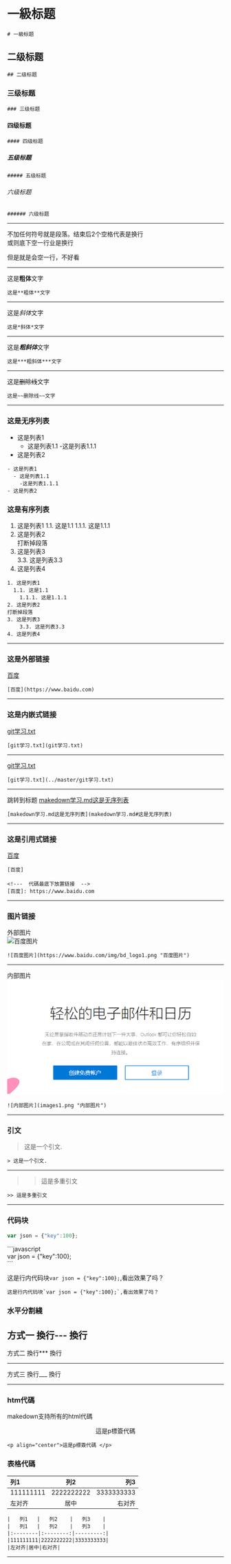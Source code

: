 
# 一級标题 
```
# 一級标题 
```

## 二级标题
```
## 二级标题
```

### 三级标题
```
### 三级标题
```
#### 四级标题
```
#### 四级标题
```
##### 五级标题
```
##### 五级标题
```
###### 六级标题
```
###### 六级标题
```
---

不加任何符号就是段落。结束后2个空格代表是换行  
或则底下空一行业是换行

但是就是会空一行，不好看

---

这是**粗体**文字
```
这是**粗体**文字
```
---

这是*斜体*文字

```
这是*斜体*文字
```
---

这是***粗斜体***文字
```
这是***粗斜体***文字
```
---

这是~~删除线~~文字
```
这是~~删除线~~文字
```
---
### 这是无序列表
- 这是列表1
  - 这是列表1.1
    -这是列表1.1.1
- 这是列表2  

```
- 这是列表1
  - 这是列表1.1
    -这是列表1.1.1
- 这是列表2  
```

### 这是有序列表
1. 这是列表1
  1.1. 这是1.1
    1.1.1. 这是1.1.1	  
2. 这是列表2  
打断掉段落
3. 这是列表3  
	3.3. 这是列表3.3
4. 这是列表4

```
1. 这是列表1
  1.1. 这是1.1
    1.1.1. 这是1.1.1	  
2. 这是列表2  
打断掉段落
3. 这是列表3  
	3.3. 这是列表3.3
4. 这是列表4 
```

---
### 这是外部链接
[百度](https://www.baidu.com)
```
[百度](https://www.baidu.com)
```

---
### 这是内嵌式链接
[git学习.txt](git学习.txt)  
```
[git学习.txt](git学习.txt)  
```
---

[git学习.txt](../master/git学习.txt)  
```
[git学习.txt](../master/git学习.txt)  
```
---

跳转到标题
[makedown学习.md这是无序列表](makedown学习.md#这是无序列表)  
```
[makedown学习.md这是无序列表](makedown学习.md#这是无序列表)  
```
---

### 这是引用式链接
[百度]  

```
[百度] 

<!---  代碼最底下放置链接  -->
[百度]: https://www.baidu.com
```
---
### 图片链接
外部图片  
![百度图片](https://www.baidu.com/img/bd_logo1.png "百度图片")
```
![百度图片](https://www.baidu.com/img/bd_logo1.png "百度图片")
```
---

内部图片  
![内部图片](images1.png "内部图片")
```
![内部图片](images1.png "内部图片")
```
---

### 引文
> 这是一个引文.  
```
> 这是一个引文.  
```
---

>> 這是多重引文
```
>> 這是多重引文
```
---

### 代码块
```javascript
var json = {"key":100};
```

\`\`\`javascript  
var json = {"key":100};  
\`\`\`  

这是行内代码块`var json = {"key":100};`,看出效果了吗？

```
这是行内代码块`var json = {"key":100};`,看出效果了吗？
```

### 水平分割綫 

方式一  換行\-\-\- 換行
---	 

方式二  換行\*\*\* 換行

***  

方式三  換行\_\_\_ 換行

___

### htm代碼
makedown支持所有的html代碼
<p align="center">這是p標簽代碼 </p>

```
<p align="center">這是p標簽代碼 </p>
```

### 表格代碼
|   列1   |   列2    |   列3    |
|:--------|:--------:|---------:|
|111111111|2222222222|3333333333|
|左对齐|居中|右对齐|

```
|   列1   |   列2    |   列3    |
|   列1   |   列2    |   列3    |
|:--------|:--------:|---------:|
|111111111|2222222222|3333333333|
|左对齐|居中|右对齐|
```
---


<!---  代碼最底下放置链接  -->
[百度]: https://www.baidu.com